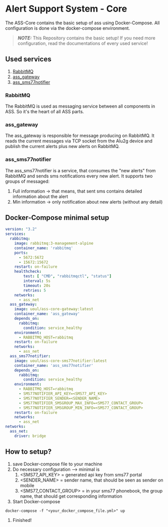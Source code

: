  # Alert Support System - Core
 The ASS-Core contains the basic setup of ass using Docker-Compose. All configuration is done via the docker-compose environment.
 >**_NOTE:_** This Repository contains the basic setup! If you need more configuration, read the documentations of every used service!
## Used services
1. [RabbitMQ](https://hub.docker.com/_/rabbitmq)
2. [ass_gateway](https://hub.docker.com/repository/docker/uoul/ass-core-gateway/general)
3. [ass_sms77notifier](https://hub.docker.com/repository/docker/uoul/ass-core-sms77notifier/general)

### RabbitMQ
The RabbitMQ is used as messaging service between all components in ASS. So it's the heart of all ASS parts.

### ass_gateway
The ass_gateway is responsible for message producing on RabbitMQ. It reads the current messages via TCP socket from the Alu2g device and publish the current alerts plus new alerts on RabbitMQ.

### ass_sms77notifier
The ass_sms77notifier is a service, that consumes the "new alerts" from RabbitMQ and sends sms notifications every new alert. It supports two groups of messaged:
1. Full information -> that means, that sent sms contains detailed information about the alert
2. Min information -> only notification about new alerts (without any detail)

## Docker-Compose minimal setup
```yaml
version: "3.2"
services:
  rabbitmq:
    image: rabbitmq:3-management-alpine
    container_name: 'rabbitmq'
    ports:
      - 5672:5672
      - 15672:15672
    restart: on-failure
    healthcheck:
        test: [ "CMD", "rabbitmqctl", "status"]
        interval: 5s
        timeout: 20s
        retries: 5
    networks:
      - ass_net
  ass_gateway:
    image: uoul/ass-core-gateway:latest
    container_name: 'ass_gateway'
    depends_on:
      rabbitmq:
        condition: service_healthy
    environment:
      - RABBITMQ_HOST=rabbitmq
    restart: on-failure
    networks:
      - ass_net
  ass_sms77notifier:
    image: uoul/ass-core-sms77notifier:latest
    container_name: 'ass_sms77notifier'
    depends_on:
      rabbitmq:
        condition: service_healthy
    environment:
      - RABBITMQ_HOST=rabbitmq
      - SMS77NOTIFIER_API_KEY=<SMS77_API_KEY>
      - SMS77NOTIFIER_SENDER=<SENDER_NAME>
      - SMS77NOTIFIER_SMSGROUP_MAX_INFO=<SMS77_CONTACT_GROUP>
      - SMS77NOTIFIER_SMSGROUP_MIN_INFO=<SMS77_CONTACT_GROUP>
    restart: on-failure
    networks:
      - ass_net
networks:
  ass_net:
    driver: bridge
```

## How to setup?
1. save Docker-compose file to your machine
2. Do necessary configuration --> minimal is
   1. <SMS77_API_KEY> = generated api key from sms77 portal
   2. <SENDER_NAME> = sender name, that should be seen as sender on mobile
   3. <SMS77_CONTACT_GROUP> = in your sms77 phonebook, the group name, that should get corresponding information
3. Start Docker-compose 
```shell
docker-compose -f "<your_docker_compose_file.yml>" up
```
1. Finished!